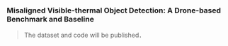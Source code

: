 ###  Misaligned Visible-thermal Object Detection: A Drone-based Benchmark and Baseline

> The dataset and code will be published．